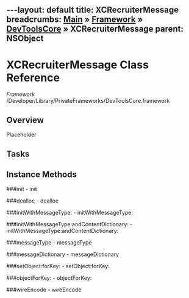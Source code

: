 ---layout: default
title: XCRecruiterMessage
breadcrumbs: <a href="/index.html">Main</a> &raquo; <a href="/Frameworks.html">Framework</a> &raquo; <a href="/Frameworks/DevToolsCore.html">DevToolsCore</a> &raquo; XCRecruiterMessage
parent: NSObject 
---
# XCRecruiterMessage Class Reference

*Framework* /Developer/Library/PrivateFrameworks/DevToolsCore.framework

## Overview

Placeholder

## Tasks

## Instance Methods

<a name="-init"></a>
###init
    - init

<a name="-dealloc"></a>
###dealloc
    - dealloc

<a name="-initWithMessageType:"></a>
###initWithMessageType:
    - initWithMessageType:

<a name="-initWithMessageType:andContentDictionary:"></a>
###initWithMessageType:andContentDictionary:
    - initWithMessageType:andContentDictionary:

<a name="-messageType"></a>
###messageType
    - messageType

<a name="-messageDictionary"></a>
###messageDictionary
    - messageDictionary

<a name="-setObject:forKey:"></a>
###setObject:forKey:
    - setObject:forKey:

<a name="-objectForKey:"></a>
###objectForKey:
    - objectForKey:

<a name="-wireEncode"></a>
###wireEncode
    - wireEncode

